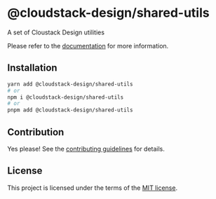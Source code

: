 # @cloudstack-design/shared-utils

A set of Cloustack Design utilities

Please refer to the [documentation](https://cloudstack-design.com/docs/packages/shared-utils) for more information.

## Installation

```sh
yarn add @cloudstack-design/shared-utils
# or
npm i @cloudstack-design/shared-utils
# or
pnpm add @cloudstack-design/shared-utils
```

## Contribution

Yes please! See the
[contributing guidelines](https://github.com/cloudstack-tech/cloudstack-design/blob/master/CONTRIBUTING.md)
for details.

## License

This project is licensed under the terms of the
[MIT license](https://github.com/cloudstack-tech/cloudstack-design/blob/master/LICENSE).